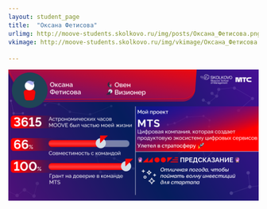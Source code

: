 ```yaml
---
layout: student_page
title:  "Оксана Фетисова"
urlimg: http://moove-students.skolkovo.ru/img/posts/Оксана_Фетисова.png
vkimage: http://moove-students.skolkovo.ru/img/vkimage/Оксана_Фетисова.png

---
```

<img class="img-fluid" src="/img/posts/Оксана_Фетисова.png" alt="moove-2">

